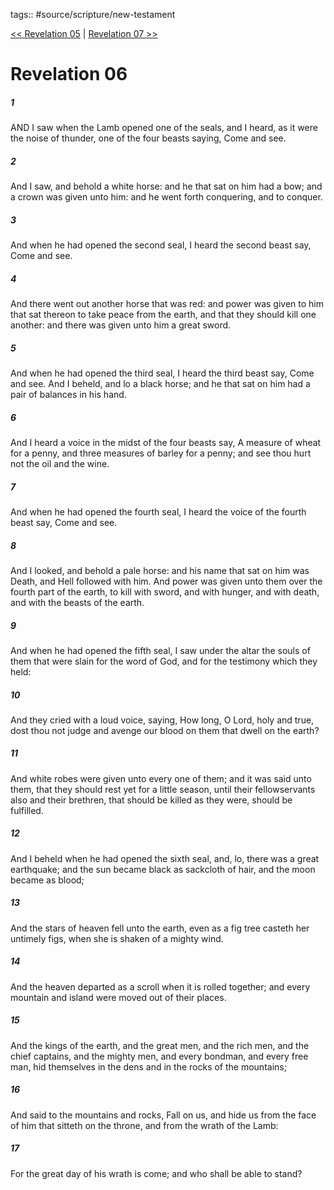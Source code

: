 tags:: #source/scripture/new-testament

[<< Revelation 05](source/scripture/new-testament/27_Revelation/Revelation_05.md) | [Revelation 07 >>](source/scripture/new-testament/27_Revelation/Revelation_07.md)

# Revelation 06

##### 1

AND I saw when the Lamb opened one of the seals, and I heard, as it were the noise of thunder, one of the four beasts saying, Come and see.

##### 2

And I saw, and behold a white horse: and he that sat on him had a bow; and a crown was given unto him: and he went forth conquering, and to conquer.

##### 3

And when he had opened the second seal, I heard the second beast say, Come and see.

##### 4

And there went out another horse that was red: and power was given to him that sat thereon to take peace from the earth, and that they should kill one another: and there was given unto him a great sword.

##### 5

And when he had opened the third seal, I heard the third beast say, Come and see. And I beheld, and lo a black horse; and he that sat on him had a pair of balances in his hand.

##### 6

And I heard a voice in the midst of the four beasts say, A measure of wheat for a penny, and three measures of barley for a penny; and see thou hurt not the oil and the wine.

##### 7

And when he had opened the fourth seal, I heard the voice of the fourth beast say, Come and see.

##### 8

And I looked, and behold a pale horse: and his name that sat on him was Death, and Hell followed with him. And power was given unto them over the fourth part of the earth, to kill with sword, and with hunger, and with death, and with the beasts of the earth.

##### 9

And when he had opened the fifth seal, I saw under the altar the souls of them that were slain for the word of God, and for the testimony which they held:

##### 10

And they cried with a loud voice, saying, How long, O Lord, holy and true, dost thou not judge and avenge our blood on them that dwell on the earth?

##### 11

And white robes were given unto every one of them; and it was said unto them, that they should rest yet for a little season, until their fellowservants also and their brethren, that should be killed as they were, should be fulfilled.

##### 12

And I beheld when he had opened the sixth seal, and, lo, there was a great earthquake; and the sun became black as sackcloth of hair, and the moon became as blood;

##### 13

And the stars of heaven fell unto the earth, even as a fig tree casteth her untimely figs, when she is shaken of a mighty wind.

##### 14

And the heaven departed as a scroll when it is rolled together; and every mountain and island were moved out of their places.

##### 15

And the kings of the earth, and the great men, and the rich men, and the chief captains, and the mighty men, and every bondman, and every free man, hid themselves in the dens and in the rocks of the mountains;

##### 16

And said to the mountains and rocks, Fall on us, and hide us from the face of him that sitteth on the throne, and from the wrath of the Lamb:

##### 17

For the great day of his wrath is come; and who shall be able to stand?
